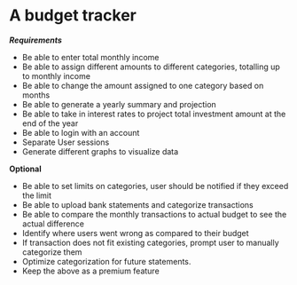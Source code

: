 # A budget tracker

**_Requirements_**

- Be able to enter total monthly income
- Be able to assign different amounts to different categories, totalling up to monthly income
- Be able to change the amount assigned to one category based on months
- Be able to generate a yearly summary and projection
- Be able to take in interest rates to project total investment amount at the end of the year
- Be able to login with an account
- Separate User sessions
- Generate different graphs to visualize data

**Optional**

- Be able to set limits on categories, user should be notified if they exceed the limit
- Be able to upload bank statements and categorize transactions
- Be able to compare the monthly transactions to actual budget to see the actual difference
- Identify where users went wrong as compared to their budget
- If transaction does not fit existing categories, prompt user to manually categorize them
- Optimize categorization for future statements.
- Keep the above as a premium feature
